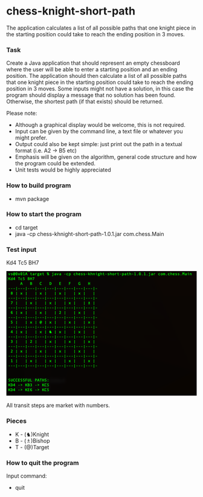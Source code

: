 # chess-knight-short-path
The application calculates a list of all possible paths that one knight piece in the starting position could take to reach the ending position in 3 moves.

### Task
Create a Java application that should represent an empty chessboard where the user will be able to enter a starting position and an ending position. The application should then calculate a list of all possible paths that one knight piece in the starting position could take to reach the ending position in 3 moves. Some inputs might not have a solution, in this case the program should display a message that no solution has been found. Otherwise, the shortest path (if that exists) should be returned.

Please note:
- Although a graphical display would be welcome, this is not required.
- Input can be given by the command line, a text file or whatever you might prefer.
- Output could also be kept simple: just print out the path in a textual format (i.e. A2 -> B5 etc)
- Emphasis will be given on the algorithm, general code structure and how the program could be extended.
- Unit tests would be highly appreciated

### How to build program
-  mvn package

### How to start the program
- cd target
- java -cp chess-khnight-short-path-1.0.1.jar com.chess.Main

### Test input
Kd4 Tc5 BH7

![Alt text](screen1.png "Test screen")

All transit steps are market with numbers.


### Pieces
* K - (♞)Knight
* B - (♗)Bishop
* T - (@)Target

### How to quit the program
Input command: 
- quit
